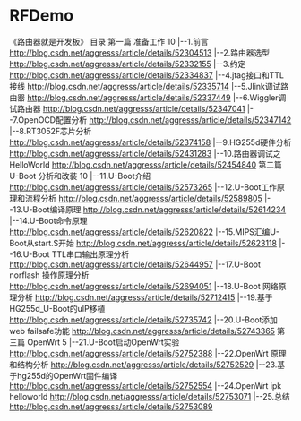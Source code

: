 # RFDemo
《路由器就是开发板》 目录
第一篇  准备工作 10
    |--1.前言    http://blog.csdn.net/aggresss/article/details/52304513
    |--2.路由器选型    http://blog.csdn.net/aggresss/article/details/52332155
    |--3.约定        http://blog.csdn.net/aggresss/article/details/52334837
    |--4.jtag接口和TTL接线    http://blog.csdn.net/aggresss/article/details/52335714
    |--5.Jlink调试路由器    http://blog.csdn.net/aggresss/article/details/52337449
    |--6.Wiggler调试路由器    http://blog.csdn.net/aggresss/article/details/52347041
    |--7.OpenOCD配置分析    http://blog.csdn.net/aggresss/article/details/52347142
    |--8.RT3052F芯片分析    http://blog.csdn.net/aggresss/article/details/52374158
    |--9.HG255d硬件分析    http://blog.csdn.net/aggresss/article/details/52431283
    |--10.路由器调试之HelloWorld    http://blog.csdn.net/aggresss/article/details/52454840
第二篇 U-Boot 分析和改装 10
    |--11.U-Boot介绍    http://blog.csdn.net/aggresss/article/details/52573265
    |--12.U-Boot工作原理和流程分析    http://blog.csdn.net/aggresss/article/details/52589805
    |--13.U-Boot编译原理    http://blog.csdn.net/aggresss/article/details/52614234
    |--14.U-Boot命令原理    http://blog.csdn.net/aggresss/article/details/52620822
    |--15.MIPS汇编U-Boot从start.S开始    http://blog.csdn.net/aggresss/article/details/52623118
    |--16.U-Boot TTL串口输出原理分析    http://blog.csdn.net/aggresss/article/details/52644957
    |--17.U-Boot norflash 操作原理分析    http://blog.csdn.net/aggresss/article/details/52694051
    |--18.U-Boot 网络原理分析    http://blog.csdn.net/aggresss/article/details/52712415
    |--19.基于HG255d_U-Boot的uIP移植    http://blog.csdn.net/aggresss/article/details/52735742
    |--20.U-Boot添加web failsafe功能    http://blog.csdn.net/aggresss/article/details/52743365
第三篇  OpenWrt  5
    |--21.U-Boot启动OpenWrt实验    http://blog.csdn.net/aggresss/article/details/52752388
    |--22.OpenWrt 原理和结构分析    http://blog.csdn.net/aggresss/article/details/52752529
    |--23.基于hg255d的OpenWrt固件编译    http://blog.csdn.net/aggresss/article/details/52752554
    |--24.OpenWrt ipk helloworld    http://blog.csdn.net/aggresss/article/details/52753071
    |--25.总结    http://blog.csdn.net/aggresss/article/details/52753089
